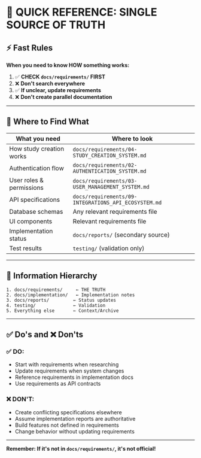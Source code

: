# 🎯 QUICK REFERENCE: SINGLE SOURCE OF TRUTH

## ⚡ Fast Rules

**When you need to know HOW something works:**

1. ✅ **CHECK `docs/requirements/` FIRST** 
2. ❌ **Don't search everywhere**
3. ✅ **If unclear, update requirements**
4. ❌ **Don't create parallel documentation**

---

## 📍 Where to Find What

| **What you need** | **Where to look** |
|-------------------|-------------------|
| How study creation works | `docs/requirements/04-STUDY_CREATION_SYSTEM.md` |
| Authentication flow | `docs/requirements/02-AUTHENTICATION_SYSTEM.md` |
| User roles & permissions | `docs/requirements/03-USER_MANAGEMENT_SYSTEM.md` |
| API specifications | `docs/requirements/09-INTEGRATIONS_API_ECOSYSTEM.md` |
| Database schemas | Any relevant requirements file |
| UI components | Relevant requirements file |
| Implementation status | `docs/reports/` (secondary source) |
| Test results | `testing/` (validation only) |

---

## 🚨 Information Hierarchy

```
1. docs/requirements/     ← THE TRUTH
2. docs/implementation/   ← Implementation notes  
3. docs/reports/         ← Status updates
4. testing/              ← Validation
5. Everything else       ← Context/Archive
```

---

## ✅ Do's and ❌ Don'ts

### ✅ **DO:**
- Start with requirements when researching
- Update requirements when system changes
- Reference requirements in implementation docs
- Use requirements as API contracts

### ❌ **DON'T:**
- Create conflicting specifications elsewhere
- Assume implementation reports are authoritative
- Build features not defined in requirements
- Change behavior without updating requirements

---

**Remember: If it's not in `docs/requirements/`, it's not official!**
